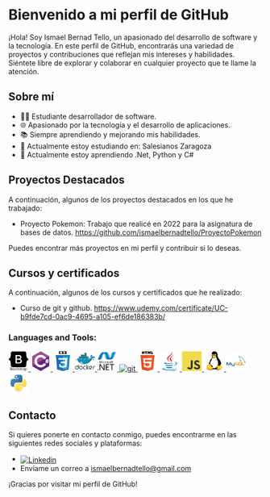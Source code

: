 # Bienvenido a mi perfil de GitHub

¡Hola! Soy Ismael Bernad Tello, un apasionado del desarrollo de software y la tecnología. En este perfil de GitHub, encontrarás una variedad de proyectos y contribuciones que reflejan mis intereses y habilidades. Siéntete libre de explorar y colaborar en cualquier proyecto que te llame la atención.

## Sobre mí

- 👨‍💻 Estudiante desarrollador de software.
- 🌐 Apasionado por la tecnología y el desarrollo de aplicaciones.
- 📚 Siempre aprendiendo y mejorando mis habilidades.
- 🔭 Actualmente estoy estudiando en: Salesianos Zaragoza
- 🌱 Actualmente estoy aprendiendo .Net, Python y C#


## Proyectos Destacados

A continuación, algunos de los proyectos destacados en los que he trabajado:

- Proyecto Pokemon: Trabajo que realicé en 2022 para la asignatura de bases de datos. https://github.com/ismaelbernadtello/ProyectoPokemon

Puedes encontrar más proyectos en mi perfil y contribuir si lo deseas.

## Cursos y certificados
A continuación, algunos de los cursos y certificados que he realizado:
- Curso de git y github. https://www.udemy.com/certificate/UC-b9fde7cd-0ac9-4695-a105-ef6de186383b/

### Languages and Tools:

<p align="left">
  <a href="https://getbootstrap.com" target="_blank" rel="noreferrer">
    <img src="https://raw.githubusercontent.com/devicons/devicon/master/icons/bootstrap/bootstrap-plain-wordmark.svg" alt="bootstrap" width="40" height="40"/>
  </a>
  <a href="https://www.w3schools.com/cs/" target="_blank" rel="noreferrer">
    <img src="https://raw.githubusercontent.com/devicons/devicon/master/icons/csharp/csharp-original.svg" alt="csharp" width="40" height="40"/>
  </a>
  <a href="https://www.w3schools.com/css/" target="_blank" rel="noreferrer">
    <img src="https://raw.githubusercontent.com/devicons/devicon/master/icons/css3/css3-original-wordmark.svg" alt="css3" width="40" height="40"/>
  </a>
  <a href="https://www.docker.com/" target="_blank" rel="noreferrer">
    <img src="https://raw.githubusercontent.com/devicons/devicon/master/icons/docker/docker-original-wordmark.svg" alt="docker" width="40" height="40"/>
  </a>
  <a href="https://dotnet.microsoft.com/" target="_blank" rel="noreferrer">
    <img src="https://raw.githubusercontent.com/devicons/devicon/master/icons/dot-net/dot-net-original-wordmark.svg" alt="dotnet" width="40" height="40"/>
  </a>
  <a href="https://git-scm.com/" target="_blank" rel="noreferrer">
    <img src="https://www.vectorlogo.zone/logos/git-scm/git-scm-icon.svg" alt="git" width="40" height="40"/>
  </a>
  <a href="https://www.w3.org/html/" target="_blank" rel="noreferrer">
    <img src="https://raw.githubusercontent.com/devicons/devicon/master/icons/html5/html5-original-wordmark.svg" alt="html5" width="40" height="40"/>
  </a>
  <a href="https://www.java.com" target="_blank" rel="noreferrer">
    <img src="https://raw.githubusercontent.com/devicons/devicon/master/icons/java/java-original.svg" alt="java" width="40" height="40"/>
  </a>
  <a href="https://developer.mozilla.org/en-US/docs/Web/JavaScript" target="_blank" rel="noreferrer">
    <img src="https://raw.githubusercontent.com/devicons/devicon/master/icons/javascript/javascript-original.svg" alt="javascript" width="40" height="40"/>
  </a>
  <a href="https://www.linux.org/" target="_blank" rel="noreferrer">
    <img src="https://raw.githubusercontent.com/devicons/devicon/master/icons/linux/linux-original.svg" alt="linux" width="40" height="40"/>
  </a>
  <a href="https://www.mysql.com/" target="_blank" rel="noreferrer">
    <img src="https://raw.githubusercontent.com/devicons/devicon/master/icons/mysql/mysql-original-wordmark.svg" alt="mysql" width="40" height="40"/>
  </a>
  <a href="https://www.python.org" target="_blank" rel="noreferrer">
    <img src="https://raw.githubusercontent.com/devicons/devicon/master/icons/python/python-original.svg" alt="python" width="40" height="40"/>
  </a>
</p>

## Contacto

Si quieres ponerte en contacto conmigo, puedes encontrarme en las siguientes redes sociales y plataformas:
- [<img align="center" src="https://raw.githubusercontent.com/rahuldkjain/github-profile-readme-generator/master/src/images/icons/Social/linked-in-alt.svg" alt="Linkedin" height="30" width="40" />](https://www.linkedin.com/in/IsmaelBernadTello)
- Envíame un correo a [ismaelbernadtello@gmail.com](mailto:ismaelbernadtello@gmail.com)


¡Gracias por visitar mi perfil de GitHub!
